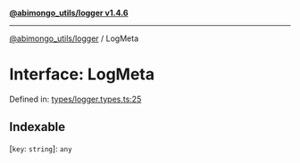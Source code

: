 [**@abimongo_utils/logger v1.4.6**](../README.md)

***

[@abimongo_utils/logger](../README.md) / LogMeta

# Interface: LogMeta

Defined in: [types/logger.types.ts:25](https://github.com/NodEm9/abimongo_utils/blob/44bde4aba239181e6f4030255b47a0bd30e0063b/logger/src/types/logger.types.ts#L25)

## Indexable

\[`key`: `string`\]: `any`
